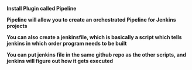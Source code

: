 **Install Plugin called Pipeline**

**Pipeline will allow you to create an orchestrated Pipeline for Jenkins projects**

**You can also create a jenkinsfile, which is basically a script which tells jenkins in which order program needs to be built**

**You can put jenkins file in the same github repo as the other scripts, and jenkins will figure out how it gets executed**
